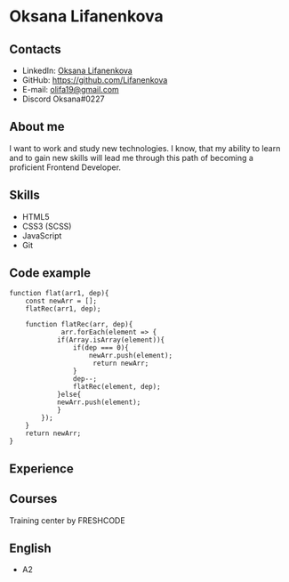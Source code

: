 # Oksana Lifanenkova #

## Contacts ##
* LinkedIn: [Oksana Lifanenkova](http://www.linkedin.com/in/oksana-lifanenkova-238256185)
* GitHub:   https://github.com/Lifanenkova
* E-mail:   olifa19@gmail.com
* Discord   Oksana#0227

## About me ##
I want to work and study new technologies.
I know, that my ability to learn and to gain new skills will lead me through this path of becoming a proficient Frontend Developer.

## Skills ##
* HTML5
* CSS3 (SCSS)
* JavaScript
* Git

## Code example ##
```
function flat(arr1, dep){
    const newArr = [];
    flatRec(arr1, dep);

    function flatRec(arr, dep){
             arr.forEach(element => {
            if(Array.isArray(element)){
                if(dep === 0){
                    newArr.push(element);  
                     return newArr;
                }
                dep--;
                flatRec(element, dep);
            }else{
            newArr.push(element);  
            }
        }); 
    }
    return newArr;
}
```

## Experience ##

## Courses ##
Training center by FRESHCODE

## English ##
* A2
